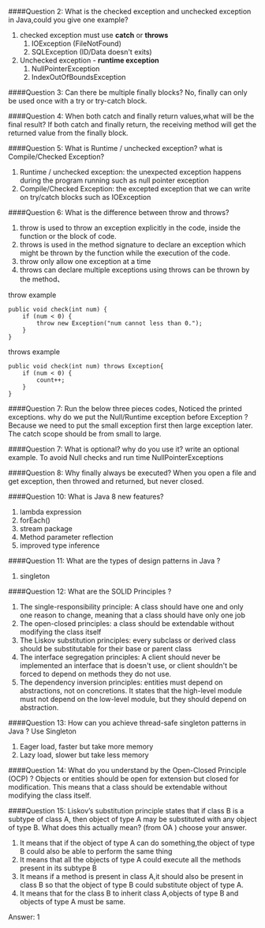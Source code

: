 ####Question 2: What is the checked exception and unchecked exception in Java,could you give one example?
1. checked exception must use **catch** or **throws**
   1. IOException (FileNotFound)
   2. SQLException (ID/Data doesn't exits)
2. Unchecked exception - **runtime exception** 
   1. NullPointerException 
   2. IndexOutOfBoundsException

####Question 3: Can there be multiple finally blocks?
No, finally can only be used once with a try or try-catch block.

####Question 4: When both catch and finally return values,what will be the final result?
If both catch and finally return, the receiving method will get the returned value from the finally block.

####Question 5: What is Runtime / unchecked exception? what is Compile/Checked Exception?
1. Runtime / unchecked exception: the unexpected exception happens during the program running such as null pointer exception
2. Compile/Checked Exception: the excepted exception that we can write on try/catch blocks such as IOException

####Question 6: What is the difference between throw and throws?
1. throw is used to throw an exception explicitly in the code, inside the function or the block of code.
2. throws is used in the method signature to declare an exception which might be thrown by the function while the execution of the code.
3. throw only allow one exception at a time
4. throws can declare multiple exceptions using throws can  be thrown by the method、

throw example
```
public void check(int num) {
    if (num < 0) {
        throw new Exception("num cannot less than 0.");
    }
}

```

throws example
```
public void check(int num) throws Exception{
    if (num < 0) {
        count++;
    }
}
```

####Question 7: Run the below three pieces codes, Noticed the printed exceptions. why do we put the Null/Runtime exception before Exception ?
Because we need to put the small exception first then large exception later. The catch scope should be from small to large.

####Question 7: What is optional? why do you use it? write an optional example.
To avoid Null checks and run time NullPointerExceptions


####Question 8: Why finally always be executed?
When you open a file and get exception, then throwed and returned, but never closed. 

####Question 10: What is Java 8 new features?
1. lambda expression
2. forEach()
3. stream package
4. Method parameter reflection
5. improved type inference

####Question 11: What are the types of design patterns in Java ?
1. singleton

####Question 12: What are the SOLID Principles ?
1. The single-responsibility principle: A class should have one and only one reason to change, meaning that a class should have only one job
2. The open-closed principles: a class should be extendable without modifying the class itself
3. The Liskov substitution principles: every subclass or derived class should be substitutable for their base or parent class
4. The interface segregation principles: A client should never be implemented an interface that is doesn't use, or client shouldn't be forced to depend on methods they do not use.
5. The dependency inversion principles: entities must depend on abstractions, not on concretions. It states that the high-level module must not depend on the low-level module, but they should depend on abstraction.

####Question 13: How can you achieve thread-safe singleton patterns in Java ?
Use Singleton
1. Eager load, faster but take more memory
2. Lazy load, slower but take less memory

####Question 14: What do you understand by the Open-Closed Principle (OCP) ?
Objects or entities should be open for extension but closed for modification. This means that a class should be extendable without modifying the class itself.


####Question 15: Liskov’s substitution principle states that if class B is a subtype of class A, then object of type A may be substituted with any object of type B. What does this actually mean? (from OA ) choose your answer. 
1. It means that if the object of type A can do something,the object of type B could also be able to perform the same thing
2. It means that all the objects of type A could execute all the methods present in its subtype B
3. It means if a method is present in class A,it should also be present in class B so that the object of type B could substitute object of type A.
4. It means that for the class B to inherit class A,objects of type B and objects of type A must be same.

Answer: 1